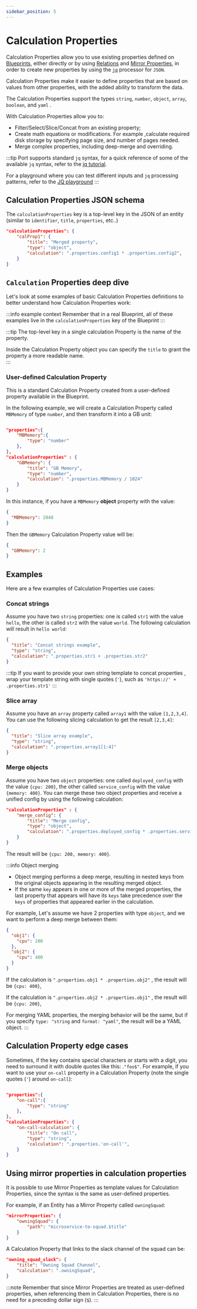 ```yaml
---
sidebar_position: 5
---
```


# Calculation Properties

Calculation Properties allow you to use existing properties defined on [Blueprints](./blueprint.md), either directly or by using [Relations](../relation/relation.md) and [Mirror Properties](./mirror-properties), in order to create new properties by using the [`jq`](https://github.com/stedolan/jq) processor for `JSON`.

Calculation Properties make it easier to define properties that are based on values from other properties, with the added ability to transform the data.

The Calculation Properties support the types `string`, `number`, `object`, `array`, `boolean`, and `yaml` .

With Calculation Properties allow you to:

- Filter/Select/Slice/Concat from an existing property;
- Create math equations or modifications. For example ,calculate required disk storage by specifying page size, and number of pages needed.
- Merge complex properties, including deep-merge and overriding.

:::tip
Port supports standard `jq` syntax, for a quick reference of some of the available `jq` syntax, refer to the [jq tutorial](https://stedolan.github.io/jq/tutorial).

For a playground where you can test different inputs and `jq` processing patterns, refer to the [JQ playground](https://jqplay.org/)
:::

## Calculation Properties JSON schema

The `calculationProperties` key is a top-level key in the JSON of an entity (similar to `identifier`, `title`, `properties`, etc..)

```json showLineNumbers
"calculationProperties": {
    "calProp1": {
        "title": "Merged property",
        "type": "object",
        "calculation": ".properties.config1 * .properties.config2",
    }
}
```

## `Calculation` Properties deep dive

Let's look at some examples of basic Calculation Properties definitions to better understand how Calculation Properties work:

:::info example context
Remember that in a real Blueprint, all of these examples live in the `calculationProperties` key of the Blueprint
:::

:::tip
The top-level key in a single calculation Property is the name of the property.

Inside the Calculation Property object you can specify the `title` to grant the property a more readable name.  
:::

### User-defined Calculation Property

This is a standard Calculation Property created from a user-defined property available in the Blueprint.

In the following example, we will create a Calculation Property called `MBMemory` of type `number`, and then transform it into a GB unit:

```json showLineNumbers

"properties":{
    "MBMemory":{
        "type": "number"
    },
},
"calculationProperties" : {
    "GBMemory": {
        "title": "GB Memory",
        "type": "number",
        "calculation": ".properties.MBMemory / 1024"
    }
}
```

In this instance, if you have a `MBMemory` **object** property with the value:

```json showLineNumbers
{
  "MBMemory": 2048
}
```

Then the `GBMemory` Calculation Property value will be:

```json showLineNumbers
{
  "GBMemory": 2
}
```

## Examples

Here are a few examples of Calculation Properties use cases:

### Concat strings

Assume you have two `string` properties: one is called `str1` with the value `hello`, the other is called `str2` with the value `world`.
The following calculation will result in `hello world`:

```json showLineNumbers
{
  "title": "Concat strings example",
  "type": "string",
  "calculation": ".properties.str1 + .properties.str2"
}
```

:::tip
If you want to provide your own string template to concat properties , wrap your template string with single quotes (`'`), such as `'https://' + .properties.str1'`
:::

### Slice array

Assume you have an `array` property called `array1` with the value `[1,2,3,4]`. You can use the following slicing calculation to get the result `[2,3,4]`:

```json showLineNumbers
{
  "title": "Slice array example",
  "type": "string",
  "calculation": ".properties.array1[1:4]"
}
```

### Merge objects

Assume you have two `object` properties: one called `deployed_config` with the value `{cpu: 200}`, the other called `service_config` with the value `{memory: 400}`. You can merge these two object properties and receive a unified config by using the following calculation:

```json showLineNumbers
"calculationProperties" : {
    "merge_config": {
        "title": "Merge config",
        "type": "object",
        "calculation": ".properties.deployed_config * .properties.service_config",
    }
}
```

The result will be `{cpu: 200, memory: 400}`.

:::info Object merging

- Object merging performs a deep merge, resulting in nested keys from the original objects appearing in the resulting merged object.
- If the same `key` appears in one or more of the merged properties, the last property that appears will have its `keys` take precedence over the `keys` of properties that appeared earlier in the calculation.

For example, Let's assume we have 2 properties with type `object`, and we want to perform a deep merge between them:

```json showLineNumbers
{
  "obj1": {
    "cpu": 200
  },
  "obj2": {
    "cpu": 400
  }
}
```

If the calculation is `".properties.obj1 * .properties.obj2"` , the result will be `{cpu: 400}`,

If the calculation is `".properties.obj2 * .properties.obj1"` , the result will be `{cpu: 200}`,

For merging YAML properties, the merging behavior will be the same, but if you specify `type: "string` and `format: "yaml"`, the result will be a YAML object.
:::

## Calculation Property edge cases

Sometimes, if the key contains special characters or starts with a digit, you need to surround it with double quotes like this: .`"foo$"`.
For example, if you want to use your `on-call` property in a Calculation Property (note the single quotes (`'`) around `on-call`):

```json showLineNumbers

"properties":{
    "on-call":{
        "type": "string"
    },
},
"calculationProperties": {
    "on-call-calculation": {
        "title": "On call",
        "type": "string",
        "calculation": ".properties.'on-call'",
    }
}
```

## Using mirror properties in calculation properties

It is possible to use Mirror Properties as template values for Calculation Properties, since the syntax is the same as user-defined properties.

For example, if an Entity has a Mirror Property called `owningSquad`:

```json showLineNumbers
"mirrorProperties": {
    "owningSquad": {
        "path": "microservice-to-squad.$title"
    }
}
```

A Calculation Property that links to the slack channel of the squad can be:

```json showLineNumbers
"owning_squad_slack": {
    "title": "Owning Squad Channel",
    "calculation": ".owningSquad",
}
```

:::note
Remember that since Mirror Properties are treated as user-defined properties, when referencing them in Calculation Properties, there is no need for a preceding dollar sign (`$`).
:::
